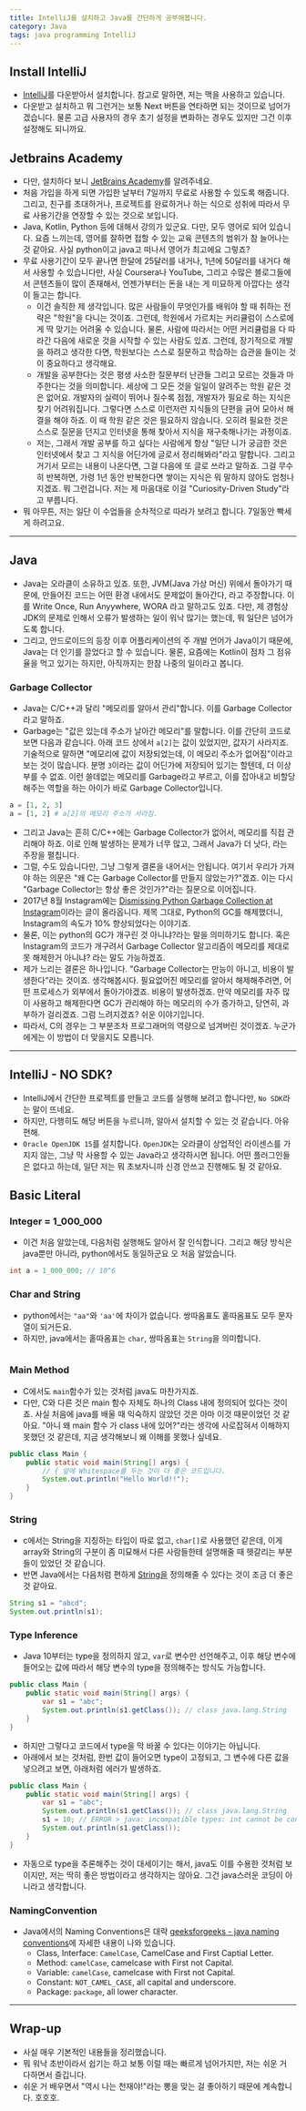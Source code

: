 ```yaml
---
title: IntelliJ를 설치하고 Java를 간단하게 공부해봅니다.
category: Java
tags: java programming IntelliJ
---
```


## Install IntelliJ

- [IntelliJ](https://www.jetbrains.com/ko-kr/idea/)를 다운받아서 설치합니다. 참고로 말하면, 저는 맥을 사용하고 있습니다.
- 다운받고 설치하고 뭐 그런거는 보통 Next 버튼을 연타하면 되는 것이므로 넘어가겠습니다. 물론 고급 사용자의 경우 초기 설정을 변화하는 경우도 있지만 그건 이후 설정해도 되니까요.

## Jetbrains Academy

- 다만, 설치하다 보니 [JetBrains Academy](https://hyperskill.org/tracks)를 알려주네요.
- 처음 가입을 하게 되면 가입한 날부터 7일까지 무료로 사용할 수 있도록 해줍니다. 그리고, 친구를 초대하거나, 프로젝트를 완료하거나 하는 식으로 성취에 따라서 무료 사용기간을 연장할 수 있는 것으로 보입니다.
- Java, Kotlin, Python 등에 대해서 강의가 있군요. 다만, 모두 영어로 되어 있습니다. 요즘 느끼는데, 영어를 잘하면 접할 수 있는 교육 콘텐츠의 범위가 참 늘어나는 것 같아요. 사실 python이고 java고 떠나서 영어가 최고에요 그렇죠?
- 무료 사용기간이 모두 끝나면 한달에 25달러를 내거나, 1년에 50달러를 내거다 해서 사용할 수 있습니다만, 사실 Coursera나 YouTube, 그리고 수많은 블로그들에서 콘텐츠들이 많이 존재해서, 언젠가부터는 돈을 내는 게 미묘하게 아깝다는 생각이 들고는 합니다.
  - 이건 솔직한 제 생각입니다. 많은 사람들이 무엇인가를 배워야 할 때 취하는 전략은 "학원"을 다니는 것이죠. 그런데, 학원에서 가르치는 커리큘럼이 스스로에게 딱 맞기는 어려울 수 있습니다. 물론, 사람에 따라서는 어떤 커리큘럼을 다 따라간 다음에 새로운 것을 시작할 수 있는 사람도 있죠. 그런데, 장기적으로 개발을 하려고 생각한 다면, 학원보다는 스스로 질문하고 학습하는 습관을 들이는 것이 중요하다고 생각해요.
  - 개발을 공부한다는 것은 평생 사소한 질문부터 난관들 그리고 모르는 것들과 마주한다는 것을 의미합니다. 세상에 그 모든 것을 일일이 알려주는 학원 같은 것은 없어요. 개발자의 실력이 뛰어나 질수록 점점, 개발자가 필요로 하는 지식은 찾기 어려워집니다. 그렇다면 스스로 이런저런 지식들의 단편을 긁어 모아서 해결을 해야 하죠. 이 때 학원 같은 것은 필요하지 않습니다. 오히려 필요한 것은 스스로 질문을 던지고 인터넷을 통해 찾아서 지식을 재구축해나가는 과정이죠.
  - 저는, 그래서 개발 공부를 하고 싶다는 사람에게 항상 "일단 니가 궁금한 것은 인터넷에서 찾고 그 지식을 어딘가에 글로서 정리해봐라"라고 말합니다. 그리고 거기서 모르는 내용이 나온다면, 그걸 다음에 또 글로 쓰라고 말하죠. 그걸 무수히 반복하면, 가령 1년 동안 반복한다면 쌓이는 지식은 뭐 말하지 않아도 엄청나지겠죠. 뭐 그런겁니다. 저는 제 마음대로 이걸 "Curiosity-Driven Study"라고 부릅니다.
- 뭐 아무튼, 저는 일단 이 수업들을 순차적으로 따라가 보려고 합니다. 7일동안 빡세게 하려고요.

--- 

## Java

- Java는 오라클이 소유하고 있죠. 또한, JVM(Java 가상 머신) 위에서 돌아가기 때문에, 만들어진 코드는 어떤 환경 내에서도 문제없이 돌아간다, 라고 주장합니다. 이를 Write Once, Run Anyywhere, WORA 라고 말하고도 있죠. 다만, 제 경험상 JDK의 문제로 인해서 오류가 발생하는 일이 워낙 많기는 했는데, 뭐 일단은 넘어가도록 합니다.
- 그리고, 안드로이드의 등장 이후 어플리케이션의 주 개발 언어가 Java이기 때문에, Java는 더 인기를 끌었다고 할 수 있습니다. 물론, 요즘에는 Kotlin이 점차 그 점유율을 먹고 있기는 하지만, 아직까지는 한참 나중의 일이라고 봅니다.

### Garbage Collector

- Java는 C/C++과 달리 "메모리를 알아서 관리"합니다. 이를 Garbage Collector라고 말하죠.
- Garbage는 "값은 있는데 주소가 날아간 메모리"를 말합니다. 이를 간단히 코드로 보면 다음과 같습니다. 아래 코드 상에서 `a[2]`는 값이 있었지만, 값자기 사라지죠. 기술적으로 말하면 "메모리에 값이 저장되었는데, 이 메모리 주소가 없어짐"이라고 보는 것이 많습니다. 분명 `3`이라는 값이 어딘가에 저장되어 있기는 할텐데, 더 이상 부를 수 없죠. 이런 쓸데없는 메모리를 Garbage라고 부르고, 이를 잡아내고 비할당해주는 역할을 하는 아이가 바로 Garbage Collector입니다.

```python
a = [1, 2, 3]
a = [1, 2] # a[2]의 메모리 주소가 사라짐.
```

- 그리고 Java는 흔히 C/C++에는 Garbage Collector가 없어서, 메모리를 직접 관리해야 하죠. 이로 인해 발생하는 문제가 너무 많고, 그래서 Java가 더 낫다, 라는 주장을 펼칩니다.
- 그럴, 수도 있습니다만, 그냥 그렇게 결론을 내어서는 안됩니다. 여기서 우리가 가져야 하는 의문은 "왜 C는 Garbage Collector를 만들지 않았는가?"겠죠. 이는 다시 "Garbage Collector는 항상 좋은 것인가?"라는 질문으로 이어집니다.
- 2017년 8월 Instagram에는 [Dismissing Python Garbage Collection at Instagram](https://instagram-engineering.com/dismissing-python-garbage-collection-at-instagram-4dca40b29172#.koitdzt7n)이라는 글이 올라옵니다. 제목 그대로, Python의 GC를 해제했더니, Instagram의 속도가 10% 향상되었다는 이야기죠.
- 물론, 이는 python의 GC가 개구린 것 아니냐?라는 말을 의미하기도 합니다. 혹은 Instagram의 코드가 개구려서 Garbage Collector 알고리즘이 메모리를 제대로 못 해제한거 아니냐? 라는 말도 가능하겠죠.
- 제가 느리는 결론은 하나입니다. "Garbage Collector는 만능이 아니고, 비용이 발생한다"라는 것이죠. 생각해봅시다. 필요없어진 메모리를 알아서 해제해주려면, 어떤 프로세스가 외부에서 돌아가야겠죠. 비용이 발생하겠죠. 만약 메모리를 자주 많이 사용하고 해제한다면 GC가 관리해야 하는 메모리의 수가 증가하고, 당연히, 과부하가 걸리겠죠. 그럼 느려지겠죠? 쉬운 이야기입니다.
- 따라서, C의 경우는 그 부분조차 프로그래머의 역량으로 넘겨버린 것이겠죠. 누군가에게는 이 방법이 더 맞을지도 모릅니다.

--- 

## IntelliJ - NO SDK?

- IntelliJ에서 간단한 프로젝트를 만들고 코드를 실행해 보려고 합니다만, `No SDK`라는 말이 뜨네요.
- 하지만, 다행히도 해당 버튼을 누르니까, 알아서 설치할 수 있는 것 같습니다. 아유 편해.
- `Oracle OpenJDK 15`를 설치합니다. `OpenJDK`는 오라클이 상업적인 라이센스를 가지지 않는, 그냥 막 사용할 수 있는 Java라고 생각하시면 됩니다. 어떤 플러그인들은 없다고 하는데, 일단 저는 뭐 초보자니까 신경 안쓰고 진행해도 될 것 같아요.

## Basic Literal 

### Integer = 1_000_000

- 이건 처음 알았는데, 다음처럼 실행해도 알아서 잘 인식합니다. 그리고 해당 방식은 java뿐만 아니라, python에서도 동일하군요 오 처음 알았습니다.

```java
int a = 1_000_000; // 10^6
```

### Char and String 

- python에서는 `"aa"`와 `'aa'`에 차이가 없습니다. 쌍따옴표도 홑따옴표도 모두 문자열이 되거든요.
- 하지만, java에서는 홑따옴표는 `char`, 쌍따옴표는 `String`을 의미합니다.

```java

```

### Main Method 

- C에서도 `main`함수가 있는 것처럼 java도 마찬가지죠.
- 다만, C와 다른 것은 main 함수 자체도 하나의 Class 내에 정의되어 있다는 것이죠. 사실 처음에 java를 배울 때 익숙하지 않았던 것은 아마 이것 때문이었던 것 같아요. "아니 왜 main 함수 가 class 내에 있어?"라는 생각에 사로잡혀서 이해하지 못했던 것 같은데, 지금 생각해보니 왜 이해를 못했나 싶네요.

```java
public class Main {
    public static void main(String[] args) { 
        // { 앞에 Whitespace를 두는 것이 더 좋은 코드입니다.
        System.out.println("Hello World!!");
    }
}
```

### String

- c에서는 String을 지칭하는 타입이 따로 없고, `char[]`로 사용했던 같은데, 이게 array와 String의 구분이 좀 미묘해서 다른 사람들한테 설명해줄 때 헷갈리는 부분들이 있었던 것 같습니다.
- 반면 Java에서는 다음처럼 편하게 [String을](https://www.scaler.com/topics/java/string-in-java/) 정의해줄 수 있다는 것이 조금 더 좋은 것 같아요.

```java
String s1 = "abcd";
System.out.println(s1);
```

### Type Inference

- Java 10부터는 type을 정의하지 않고, `var`로 변수만 선언해주고, 이후 해당 변수에 들어오는 값에 따라서 해당 변수의 type을 정의해주는 방식도 가능합니다.

```java
public class Main {
    public static void main(String[] args) {
        var s1 = "abc";
        System.out.println(s1.getClass()); // class java.lang.String
    }
}
```

- 하지만 그렇다고 코드에서 type을 막 바꿀 수 있다는 이야기는 아닙니다. 
- 아래에서 보는 것처럼, 한번 값이 들어오면 type이 고정되고, 그 변수에 다른 값을 넣으려고 보면, 아래처럼 에러가 발생하죠.

```java
public class Main {
    public static void main(String[] args) {
        var s1 = "abc";
        System.out.println(s1.getClass()); // class java.lang.String
        s1 = 10; // ERROR > java: incompatible types: int cannot be converted to java.lang.String
        System.out.println(s1.getClass());
    }
}
```

- 자동으로 type을 추론해주는 것이 대세이기는 해서, java도 이를 수용한 것처럼 보이지만, 저는 딱히 좋은 방법이라고 생각하지는 않아요. 그건 java스러운 코딩이 아니라고 생각합니다.

### NamingConvention

- Java에서의 Naming Conventions은 대략 [geeksforgeeks - java naming conventions](https://www.geeksforgeeks.org/java-naming-conventions/)에 자세한 내용이 나와 있습니다.
  - Class, Interface: `CamelCase`, CamelCase and First Captial Letter. 
  - Method: `camelCase`, camelcase with First not Capital. 
  - Variable: `camelCase`, camelcase with First not Capital. 
  - Constant: `NOT_CAMEL_CASE`, all capital and underscore.
  - Package: `package`, all lower character.

---

## Wrap-up

- 사실 매우 기본적인 내용들을 정리했습니다.
- 뭐 워낙 초반이라서 쉽기는 하고 보통 이럴 때는 빠르게 넘어가지만, 저는 쉬운 거 다하면서 즐깁니다. 
- 쉬운 거 배우면서 "역시 나는 천재야!"라는 뽕을 맞는 걸 좋아하기 때문에 계속합니다. 호호호.
